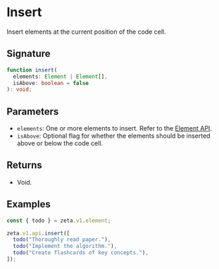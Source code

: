 # Insert

Insert elements at the current position of the code cell.

## Signature

```TypeScript
function insert(
  elements: Element | Element[],
  isAbove: boolean = false
): void;
```

## Parameters

- `elements`: One or more elements to insert. Refer to the [Element API](/guide/zeta-api/element-api/overview).
- `isAbove`: Optional flag for whether the elements should be inserted above or below the code cell.

## Returns

- Void.

## Examples

```TypeScript
const { todo } = zeta.v1.element;

zeta.v1.api.insert([
  todo("Thoroughly read paper."),
  todo("Implement the algorithm."),
  todo("Create flashcards of key concepts."),
]);
```
